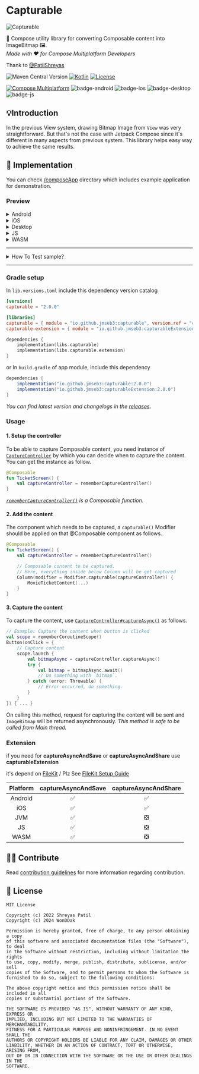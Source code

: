 # Capturable

![Capturable](art/header.png)

🚀 Compose utility library for converting Composable content into ImageBitmap 🖼️.  
_Made with ❤️ for Compose Multiplatform Developers_

Thank to [@PatilShreyas](https://www.github.com/PatilShreyas)

![Maven Central Version](https://img.shields.io/maven-central/v/io.github.jmseb3/capturable)
[![Kotlin](https://img.shields.io/badge/kotlin-v2.2.0-blue.svg?logo=kotlin)](http://kotlinlang.org)
[![License](https://img.shields.io/github/license/jmseb3/capturable)](https://opensource.org/license/mit/)

[![Compose Multiplatform](https://img.shields.io/badge/Compose%20Multiplatform-v1.9.0-blue)](https://github.com/JetBrains/compose-multiplatform)
![badge-android](http://img.shields.io/badge/platform-android-6EDB8D.svg?style=flat)
![badge-ios](http://img.shields.io/badge/platform-ios-CDCDCD.svg?style=flat)
![badge-desktop](http://img.shields.io/badge/platform-desktop-DB413D.svg?style=flat)
![badge-js](http://img.shields.io/badge/platform-js%2Fwasm-FDD835.svg?style=flat)

## 💡Introduction

In the previous View system, drawing Bitmap Image from `View` was very straightforward. But that's
not the case with Jetpack Compose since it's different in many aspects from previous system. This
library helps easy way to achieve the same results.

## 🚀 Implementation

You can check [/composeApp](/composeApp) directory which includes example application for
demonstration.

### Preview

<details>
<summary>Android</summary>
<img src="https://github.com/user-attachments/assets/de83cf54-b789-4acb-89c6-08134a434690" alt="Android Screenshot" width="500"/>
</details>

<details>
<summary>iOS</summary>
<img src="https://github.com/user-attachments/assets/25aa49ae-3019-496c-8515-fb4d6f19c2a0" alt="Android Screenshot" width="500"/>
</details>

<details>
<summary>Desktop</summary>

![Desktop](https://github.com/user-attachments/assets/ca8040ae-e22f-4a1f-8d07-14da4685aa83)

</details>

<details>
<summary>JS</summary>

![JS](https://github.com/user-attachments/assets/0ce4ce6c-417b-4689-9539-107c31750e2f)

</details>

<details>
<summary>WASM</summary>

![WASM](https://github.com/user-attachments/assets/a3f1d21b-f53f-4b8d-8dc0-77f00fc794e2)

</details>

---

<details>
<summary>How To Test sample?</summary>

### Android

To run the application on android device/emulator:

- open project in Android Studio and run imported android run configuration

### Desktop

Run the desktop application: `./gradlew :sample:composeApp:run`

### iOS

To run the application on iPhone device/simulator:

- Open `iosApp/iosApp.xcproject` in Xcode and run standard configuration

### JS Browser

Run the browser application: `./gradlew :sample:composeApp:jsBrowserDevelopmentRun --continue`

### Wasm Browser

Run the browser application: `./gradlew :sample:composeApp:wasmJsBrowserDevelopmentRun --continue`
</details>

---

### Gradle setup

In `lib.versions.toml`  include this dependency version catalog

```toml
[versions]
capturable = "2.0.0"

[libraries]
capturable = { module = "io.github.jmseb3:capturable", version.ref = "capturable" }
capturable-extension = { module = "io.github.jmseb3:capturableExtension", version.ref = "capturable" }
```

```kotlin
dependencies {
    implementation(libs.capturable)
    implementation(libs.capturable.extension)
}
```

or In `build.gradle` of app module, include this dependency

```gradle
dependencies {
    implementation("io.github.jmseb3:capturable:2.0.0")
    implementation("io.github.jmseb3:capturableExtension:2.0.0")
}
```

_You can find latest version and changelogs in
the [releases](https://github.com/jmseb3/Capturable/releases)_.

### Usage

#### 1. Setup the controller

To be able to capture Composable content, you need instance of [
`CaptureController`](https://jmseb3.github.io/Capturable/-caputerable/dev.wonddak.capturable.controller/-capture-controller/index.html)
by which you can decide when to capture the content. You can get the instance as follow.

```kotlin
@Composable
fun TicketScreen() {
    val captureController = rememberCaptureController()
}
```

_[
`rememberCaptureController()`](https://jmseb3.github.io/Capturable/-caputerable/dev.wonddak.capturable.controller/remember-capture-controller.html)
is a Composable function._

#### 2. Add the content

The component which needs to be captured, a `capturable()` Modifier should be applied on that
@Composable component as follows.

```kotlin
@Composable
fun TicketScreen() {
    val captureController = rememberCaptureController()

    // Composable content to be captured.
    // Here, everything inside below Column will be get captured
    Column(modifier = Modifier.capturable(captureController)) {
        MovieTicketContent(...)
    }
}
```

#### 3. Capture the content

To capture the content, use [
`CaptureController#captureAsync()`](https://jmseb3.github.io/Capturable/-caputerable/dev.wonddak.capturable.controller/-capture-controller/capture-async.html)
as follows.

```kotlin
// Example: Capture the content when button is clicked
val scope = rememberCoroutineScope()
Button(onClick = {
    // Capture content
    scope.launch {
        val bitmapAsync = captureController.captureAsync()
        try {
            val bitmap = bitmapAsync.await()
            // Do something with `bitmap`.
        } catch (error: Throwable) {
            // Error occurred, do something.
        }
    }
}) { ... }
```

On calling this method, request for capturing the content will be sent and `ImageBitmap` will be
returned asynchronously. _This method is safe to be called from Main thread._

### Extension

if you need for **captureAsyncAndSave** or **captureAsyncAndShare** use **capturableExtension**

it's depend on [FileKit](https://github.com/vinceglb/FileKit) / Plz
See [FileKit Setup Guide](https://filekit.mintlify.app/core/setup)

| Platform | captureAsyncAndSave | captureAsyncAndShare |
|:--------:|:-------------------:|:--------------------:|
| Android  |          ✅          |          ✅           |
|   iOS    |          ✅          |          ✅           |
|   JVM    |          ✅          |          ❎           |
|    JS    |          ✅          |          ❎           |
|   WASM   |          ✅          |          ❎           |

## 🙋‍♂️ Contribute

Read [contribution guidelines](CONTRIBUTING.md) for more information regarding contribution.

## 📝 License

```
MIT License

Copyright (c) 2022 Shreyas Patil
Copyright (c) 2024 WonDDak

Permission is hereby granted, free of charge, to any person obtaining a copy
of this software and associated documentation files (the "Software"), to deal
in the Software without restriction, including without limitation the rights
to use, copy, modify, merge, publish, distribute, sublicense, and/or sell
copies of the Software, and to permit persons to whom the Software is
furnished to do so, subject to the following conditions:

The above copyright notice and this permission notice shall be included in all
copies or substantial portions of the Software.

THE SOFTWARE IS PROVIDED "AS IS", WITHOUT WARRANTY OF ANY KIND, EXPRESS OR
IMPLIED, INCLUDING BUT NOT LIMITED TO THE WARRANTIES OF MERCHANTABILITY,
FITNESS FOR A PARTICULAR PURPOSE AND NONINFRINGEMENT. IN NO EVENT SHALL THE
AUTHORS OR COPYRIGHT HOLDERS BE LIABLE FOR ANY CLAIM, DAMAGES OR OTHER
LIABILITY, WHETHER IN AN ACTION OF CONTRACT, TORT OR OTHERWISE, ARISING FROM,
OUT OF OR IN CONNECTION WITH THE SOFTWARE OR THE USE OR OTHER DEALINGS IN THE
SOFTWARE.
```
